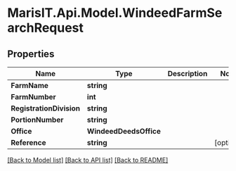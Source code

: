 
# MarisIT.Api.Model.WindeedFarmSearchRequest

## Properties

Name | Type | Description | Notes
------------ | ------------- | ------------- | -------------
**FarmName** | **string** |  | 
**FarmNumber** | **int** |  | 
**RegistrationDivision** | **string** |  | 
**PortionNumber** | **string** |  | 
**Office** | **WindeedDeedsOffice** |  | 
**Reference** | **string** |  | [optional] 

[[Back to Model list]](../README.md#documentation-for-models)
[[Back to API list]](../README.md#documentation-for-api-endpoints)
[[Back to README]](../README.md)

